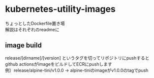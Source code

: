 # kubernetes-utility-images

ちょっとしたDockerfile置き場  
解説はそれぞれのreadmeに  

## image build
release/[dirname]/[version] というタグを切ってリポジトリにpushするとgithub actionsがimageをビルドしてECRにpushします  
例）release/alpine-tini/v1.0.0 -> alpine-tiniのimageがv1.0.0のtagでpush  
